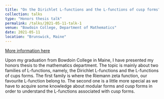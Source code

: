 ```yaml
---
title: "On the Dirichlet L-functions and the L-functions of cusp forms"
collection: talks
type: "Honors thesis talk"
permalink: /talks/2021-05-11-talk-1
venue: "Bowdoin College, Department of Mathematics"
date: 2021-05-11
location: "Brunswick, Maine"
---
```


[More information here](http://exampleurl.com)

Upon my graduation from Bowdoin College in Maine, I have presented my honors thesis to the mathematics department. The topic is mainly about two families of L-functions, namely, the Dirichlet L-functions and the L-functions of cups forms. The first family is where the Riemann zeta function, our favourite L-function belong to. The second one is a little more special as we have to acquire some knowledge about modular forms and cusp forms in order to understand the L-functions associated with cusp forms. 

